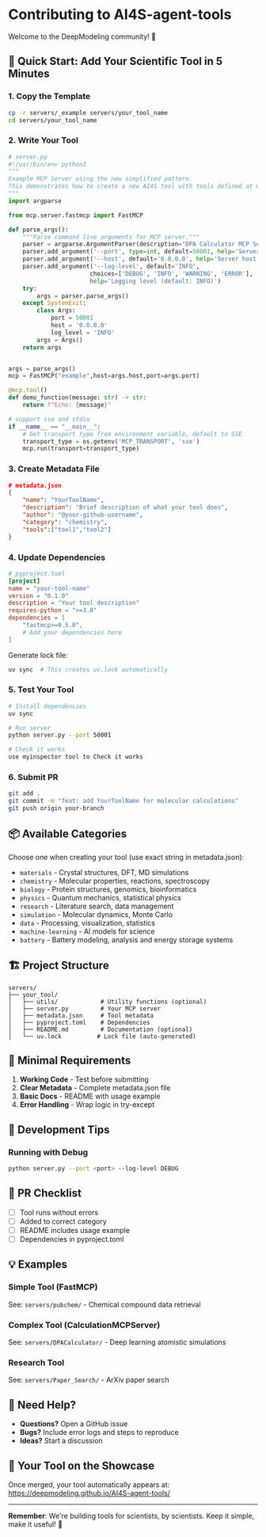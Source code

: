# Contributing to AI4S-agent-tools

Welcome to the DeepModeling community! 🎉

## 🚀 Quick Start: Add Your Scientific Tool in 5 Minutes

### 1. Copy the Template
```bash
cp -r servers/_example servers/your_tool_name
cd servers/your_tool_name
```
### 2. Write Your Tool
```python
# server.py
#!/usr/bin/env python3
"""
Example MCP Server using the new simplified pattern.
This demonstrates how to create a new AI4S tool with tools defined at module level.
"""
import argparse

from mcp.server.fastmcp import FastMCP

def parse_args():
    """Parse command line arguments for MCP server."""
    parser = argparse.ArgumentParser(description="DPA Calculator MCP Server")
    parser.add_argument('--port', type=int, default=50001, help='Server port (default: 50001)')
    parser.add_argument('--host', default='0.0.0.0', help='Server host (default: 0.0.0.0)')
    parser.add_argument('--log-level', default='INFO', 
                       choices=['DEBUG', 'INFO', 'WARNING', 'ERROR'],
                       help='Logging level (default: INFO)')
    try:
        args = parser.parse_args()
    except SystemExit:
        class Args:
            port = 50001
            host = '0.0.0.0'
            log_level = 'INFO'
        args = Args()
    return args


args = parse_args()
mcp = FastMCP("example",host=args.host,port=args.port)

@mcp.tool()
def demo_function(message: str) -> str:
    return f"Echo: {message}"

# support sse and stdio
if __name__ == "__main__":
    # Get transport type from environment variable, default to SSE
    transport_type = os.getenv('MCP_TRANSPORT', 'sse')
    mcp.run(transport=transport_type)
```

### 3. Create Metadata File
```json
# metadata.json
{
    "name": "YourToolName",
    "description": "Brief description of what your tool does",
    "author": "@your-github-username",
    "category": "chemistry",
    "tools":["tool1","tool2"]
}
```

### 4. Update Dependencies
```toml
# pyproject.toml
[project]
name = "your-tool-name"
version = "0.1.0"
description = "Your tool description"
requires-python = ">=3.8"
dependencies = [
    "fastmcp>=0.5.0",
    # Add your dependencies here
]
```

Generate lock file:
```bash
uv sync  # This creates uv.lock automatically
```

### 5. Test Your Tool
```bash
# Install dependencies
uv sync

# Run server
python server.py --port 50001

# Check it works
use myinspector tool to Check it works
```

### 6. Submit PR
```bash
git add .
git commit -m "feat: add YourToolName for molecular calculations"
git push origin your-branch
```

## 📦 Available Categories

Choose one when creating your tool (use exact string in metadata.json):

- `materials` - Crystal structures, DFT, MD simulations
- `chemistry` - Molecular properties, reactions, spectroscopy  
- `biology` - Protein structures, genomics, bioinformatics
- `physics` - Quantum mechanics, statistical physics
- `research` - Literature search, data management
- `simulation` - Molecular dynamics, Monte Carlo
- `data` - Processing, visualization, statistics
- `machine-learning` - AI models for science
- `battery` - Battery modeling, analysis and energy storage systems

## 🏗️ Project Structure

```
servers/
├── your_tool/ 
│   ├── utils/            # Utility functions (optional)
│   ├── server.py         # Your MCP server
│   ├── metadata.json     # Tool metadata
│   ├── pyproject.toml    # Dependencies
│   ├── README.md         # Documentation (optional)
│   └── uv.lock          # Lock file (auto-generated)
```

## 📝 Minimal Requirements

1. **Working Code** - Test before submitting
2. **Clear Metadata** - Complete metadata.json file
3. **Basic Docs** - README with usage example
4. **Error Handling** - Wrap logic in try-except

## 🔧 Development Tips

### Running with Debug
```bash
python server.py --port <port> --log-level DEBUG
```


## 🎯 PR Checklist

- [ ] Tool runs without errors
- [ ] Added to correct category
- [ ] README includes usage example
- [ ] Dependencies in pyproject.toml

## 💡 Examples

### Simple Tool (FastMCP)
See: `servers/pubchem/` - Chemical compound data retrieval

### Complex Tool (CalculationMCPServer)  
See: `servers/DPACalculator/` - Deep learning atomistic simulations

### Research Tool
See: `servers/Paper_Search/` - ArXiv paper search

## 🤝 Need Help?

- **Questions?** Open a GitHub issue
- **Bugs?** Include error logs and steps to reproduce
- **Ideas?** Start a discussion

## 🌟 Your Tool on the Showcase

Once merged, your tool automatically appears at:
https://deepmodeling.github.io/AI4S-agent-tools/

---

**Remember**: We're building tools for scientists, by scientists. Keep it simple, make it useful! 🔬